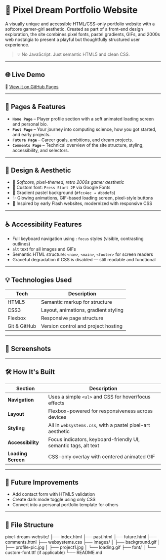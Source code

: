 # 🎀 Pixel Dream Portfolio Website

A visually unique and accessible HTML/CSS-only portfolio website with a softcore gamer-girl aesthetic. Created as part of a front-end design exploration, the site combines pixel fonts, pastel gradients, GIFs, and 2000s web nostalgia to present a playful but thoughtfully structured user experience.

> 💡 No JavaScript. Just semantic HTML5 and clean CSS.

---

## 🌐 Live Demo

🔗 [View it on GitHub Pages](https://petarz777.github.io/pink-website-porfolio/)

---

## 📌 Pages & Features

- **`Home Page`** – Player profile section with a soft animated loading screen and personal bio.
- **`Past Page`** – Your journey into computing science, how you got started, and early projects.
- **`Future Page`** – Career goals, ambitions, and dream projects.
- **`Comments Page`** – Technical overview of the site structure, styling, accessibility, and selectors.

---

## 🎨 Design & Aesthetic

- 💖 *Softcore, pixel-themed, retro 2000s gamer aesthetic*
- 🎀 Custom font: `Press Start 2P` via Google Fonts
- 🌸 Gradient pastel background (`#fcc4ec → #bbdefb`)
- ✨ Glowing animations, GIF-based loading screen, pixel-style buttons
- 🧠 Inspired by early Flash websites, modernized with responsive CSS

---

## ♿ Accessibility Features

- Full keyboard navigation using `:focus` styles (visible, contrasting outlines)
- `alt` text for all images and GIFs
- Semantic HTML structure: `<nav>`, `<main>`, `<footer>` for screen readers
- Graceful degradation if CSS is disabled — still readable and functional

---

## 💡 Technologies Used

| Tech         | Description                                  |
|--------------|----------------------------------------------|
| HTML5        | Semantic markup for structure                |
| CSS3         | Layout, animations, gradient styling         |
| Flexbox      | Responsive page structure                    |
| Git & GitHub | Version control and project hosting          |

---

## 📸 Screenshots

---

## 🛠 How It's Built

| Section            | Description                                                                 |
|--------------------|-----------------------------------------------------------------------------|
| **Navigation**     | Uses a simple `<ul>` and CSS for hover/focus effects                        |
| **Layout**         | Flexbox-powered for responsiveness across devices                           |
| **Styling**        | All in `websystems.css`, with a pastel pixel-art aesthetic                  |
| **Accessibility**  | Focus indicators, keyboard-friendly UI, semantic tags, alt text             |
| **Loading Screen** | CSS-only overlay with centered animated GIF                                 |

---

## 🔮 Future Improvements

- Add contact form with HTML5 validation
- Create dark mode toggle using only CSS
- Convert into a personal portfolio template for others

---

## 📁 File Structure
pixel-dream-website/ ├── index.html ├── past.html ├── future.html ├── comments.html ├── websystems.css ├── images/ │ ├── background.gif │ ├── profile-pic.jpg │ ├── project1.jpg │ └── loading.gif ├── font/ │ └── custom-font.ttf (if applicable) └── README.md
